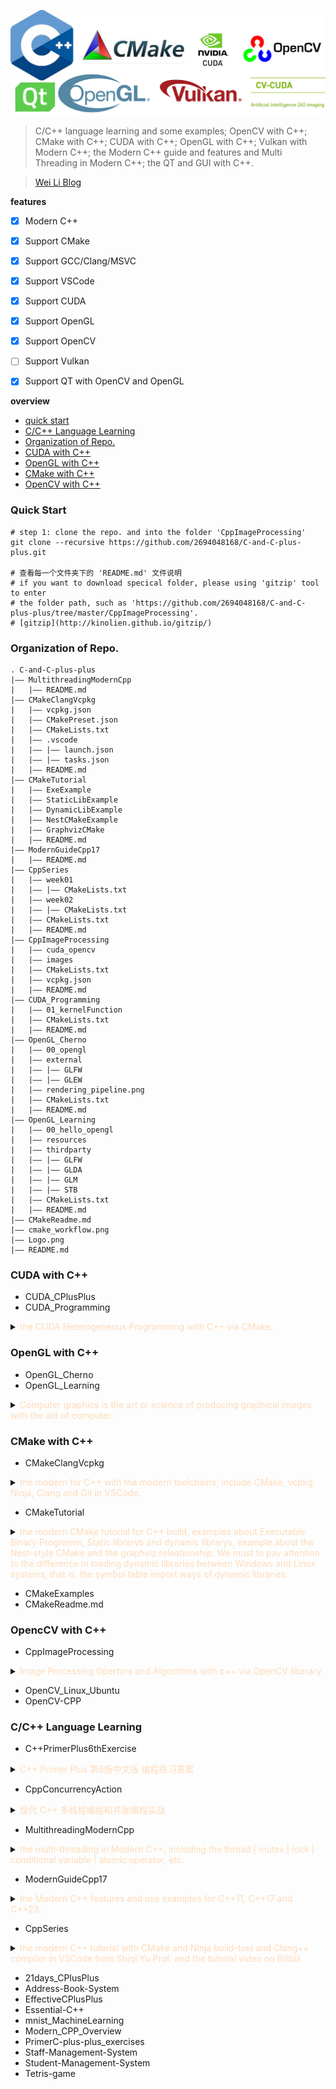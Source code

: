 ![CPlusPlus Logo](./Logo.png)

> C/C++ language learning and some examples; OpenCV with C++; CMake with C++; CUDA with C++; OpenGL with C++; Vulkan with Modern C++; the Modern C++ guide and features and Multi Threading in Modern C++; the QT and GUI with C++. 

> [Wei Li Blog](https://2694048168.github.io/blog/)

**features**
- [x] Modern C++
- [x] Support CMake
- [x] Support GCC/Clang/MSVC
- [x] Support VSCode
- [x] Support CUDA
- [x] Support OpenGL
- [x] Support OpenCV
- [ ] Support Vulkan
- [x] Support QT with OpenCV and OpenGL


**overview**
- [quick start](#quick-start)
- [C/C++ Language Learning](#cc-language-learning)
- [Organization of Repo.](#organization-of-repo)
- [CUDA with C++](#cuda-with-c)
- [OpenGL with C++](#opengl-with-c)
- [CMake with C++](#cmake-with-c)
- [OpenCV with C++](#openccv-with-c)


### Quick Start

```shell
# step 1: clone the repo. and into the folder 'CppImageProcessing'
git clone --recursive https://github.com/2694048168/C-and-C-plus-plus.git

# 查看每一个文件夹下的 'README.md' 文件说明
# if you want to download specical folder, please using 'gitzip' tool to enter
# the folder path, such as 'https://github.com/2694048168/C-and-C-plus-plus/tree/master/CppImageProcessing'.
# [gitzip](http://kinolien.github.io/gitzip/)
```

### Organization of Repo.
```
. C-and-C-plus-plus
|—— MultithreadingModernCpp
|   |—— README.md
|—— CMakeClangVcpkg
|   |—— vcpkg.json
|   |—— CMakePreset.json
|   |—— CMakeLists.txt
|   |—— .vscode
|   |—— |—— launch.json
|   |—— |—— tasks.json
|   |—— README.md
|—— CMakeTutorial
|   |—— ExeExample
|   |—— StaticLibExample
|   |—— DynamicLibExample
|   |—— NestCMakeExample
|   |—— GraphvizCMake
|   |—— README.md
|—— ModernGuideCpp17
|   |—— README.md
|—— CppSeries
|   |—— week01
|   |—— |—— CMakeLists.txt
|   |—— week02
|   |—— |—— CMakeLists.txt
|   |—— CMakeLists.txt
|   |—— README.md
|—— CppImageProcessing
|   |—— cuda_opencv
|   |—— images
|   |—— CMakeLists.txt
|   |—— vcpkg.json
|   |—— README.md
|—— CUDA_Programming
|   |—— 01_kernelFunction
|   |—— CMakeLists.txt
|   |—— README.md
|—— OpenGL_Cherno
|   |—— 00_opengl
|   |—— external
|   |—— |—— GLFW
|   |—— |—— GLEW
|   |—— rendering_pipeline.png
|   |—— CMakeLists.txt
|   |—— README.md
|—— OpenGL_Learning
|   |—— 00_hello_opengl
|   |—— resources
|   |—— thirdparty
|   |—— |—— GLFW
|   |—— |—— GLDA
|   |—— |—— GLM
|   |—— |—— STB
|   |—— CMakeLists.txt
|   |—— README.md
|—— CMakeReadme.md
|—— cmake_workflow.png
|—— Logo.png
|—— README.md
```

### CUDA with C++
- CUDA_CPlusPlus
- CUDA_Programming
<details>
<summary> <span style="color:PeachPuff">the CUDA Heterogeneous Programming with C++ via CMake.</span> </summary>


**the organization of project**
```
. CUDA_Programming
|—— 01_kernelFunction
|   |—— main.cu
|   |—— CMakeLists.txt
|—— 05_CudaError
|   |—— include
|   |—— |—— add.cuh
|   |—— |—— cudaError.cuh
|   |—— src
|   |—— |—— add.cu
|   |—— |—— cudaError.cu
|   |—— CMakeLists.txt
|—— CMakeLists.txt
|—— README.md
```

</details>

### OpenGL with C++
- OpenGL_Cherno
- OpenGL_Learning
<details>
<summary> <span style="color:PeachPuff">Computer graphics is the art or science of producing graphical images with the aid of computer.</span> </summary>


**the basic development environment**
```shell
# Modern code editor: Visual Studio Code
winget show code

# Build tool: CMake
cmake --version
# cmake version 3.26.3

# Compile tool: g++ from MinGW-64
g++ --version
gcc --version
mingw32-make --version
# g++.exe (MinGW-W64 x86_64-ucrt-posix-seh, built by Brecht Sanders) 12.2.0
# gcc.exe (MinGW-W64 x86_64-ucrt-posix-seh, built by Brecht Sanders) 12.2.0
# GNU Make 4.4 Built for x86_64-w64-mingw32

# GLFW: Windows pre-compiled binaries || 64-bit Windows binaries

# GLAD: Language(C/C++) || Specification(OpenGL) || Profile(Core) 
# || API-gl(Version 4.6) || others(None) ---> generate
```

**the organization of project**
```
. LearningOpenGL
|—— 00_hello_opengl
|   |—— src
|   |—— |—— hello_opengl.cpp
|   |—— CMakeLists.txt
|—— 01_hello_triangle
|   |—— src
|   |—— |—— hello_triangle.cpp
|   |—— CMakeLists.txt
|—— 02_rectangular
|—— 03_shader
|—— 03_shader
|—— 04_uniform
|—— 05_attribute
|—— 06_texture
|—— 07_transformations
|—— 08_coordinate
|—— 09_camera
|   |—— include
|   |—— |—— utils.hpp
|   |—— |—— shader.hpp
|   |—— shader
|   |—— |—— fragment.glsl
|   |—— |—— vertex.glsl
|   |—— src
|   |—— |—— camera_keyboard.cpp
|   |—— |—— camera_mouse_zoom.cpp
|   |—— |—— camera.cpp
|   |—— |—— shader.cpp
|   |—— |—— utils.cpp
|   |—— CMakeLists.txt
|—— thirdparty
|   |—— GLAD
|   |—— |—— include
|   |—— |—— src
|   |—— GLFW
|   |—— |—— include
|   |—— |—— lib
|   |—— STB
|   |—— |—— stb_image.h
|   |—— GLM
|   |—— |—— cmake
|   |—— |—— glm
|   |—— |—— |—— common.hpp
|—— bin
|—— lib
|—— build
|—— CMakeLists.txt
|—— images
|   |—— rendering_pileline.png
|—— README.md
```

**some Useful linker**
- [GLFW](https://www.glfw.org/download.html)
- [GLAD](https://glad.dav1d.de/)
- [STB](https://github.com/nothings/stb)
- [GLM](https://github.com/g-truc/glm/releases)
- [Learning OpenGL](https://learnopengl.com/)
- [Learning OpenGL 中文](https://learnopengl-cn.github.io/)
- [OpenGL Extension Viewer tool](https://download.cnet.com/OpenGL-Extensions-Viewer/3000-18487_4-34442.html)

**Basic Concepts**
- Graphics and Image
- Computer Graphics & Digital Image Processing & Computer Vision
- OpenGL identifier rule: <库前缀><根命令><可选参数数量><可选参数类型> "glColor3f"
- OpenGL Graphics Pipeline: the process of transforming 3D coordinates to 2D pixels
- Traditional rendering pipeline VS Volume rendering algorithm
- Shader and OpenGL Shading Language(GLSL)
- Primitive and Primitive Assembly
- Normalized Device Coordinates,NDC

> 在OpenGL中, 任何事物都在3D空间中, 而屏幕和窗口却是2D像素数组, 这导致OpenGL的大部分工作都是关于把3D坐标转变为适应你屏幕的2D像素; 3D坐标转为2D坐标的处理过程是由OpenGL的图形渲染管线(Graphics Pipeline, 大多译为管线, 实际上指的是一堆原始图形数据途经一个输送管道, 期间经过各种变化处理最终出现在屏幕的过程)管理的; 图形渲染管线可以被划分为两个主要部分: 第一部分把你的3D坐标转换为2D坐标; 第二部分是把2D坐标转变为实际的有颜色的像素; 2D坐标和像素也是不同的, 2D坐标精确表示一个点在2D空间中的位置, 而2D像素是这个点的近似值, 2D像素受到你的屏幕/窗口分辨率的限制; 图形渲染管线可以被划分为几个阶段, 每个阶段将会把前一个阶段的输出作为输入; 所有这些阶段都是高度专门化的(它们都有一个特定的函数), 并且很容易并行执行, 正是由于它们具有并行执行的特性, 当今大多数显卡都有成千上万的小处理核心, 它们在GPU上为每一个渲染管线阶段运行各自的小程序, 从而在图形渲染管线中快速处理你的数据, 这些小程序叫做着色器(Shader). 有些着色器可以由开发者配置, 因为允许用自己写的着色器来代替默认的, 所以能够更细致地控制图形渲染管线中的特定部分了, 因为它们运行在GPU上, 所以节省了宝贵的CPU时间, OpenGL着色器是用OpenGL着色器语言(OpenGL Shading Language, GLSL)写成的.

> Rendering Pipeline, 物体的顶点在最终转化为屏幕坐标之前还会被变换到多个坐标系统(Coordinate System); 将物体的坐标变换到几个过渡坐标系(Intermediate Coordinate System)的优点在于, 在这些特定的坐标系统中, 一些操作或运算更加方便和容易.

</details>

### CMake with C++
- CMakeClangVcpkg
<details>
<summary> <span style="color:PeachPuff">the modern for C++ with the modern toolchains, include CMake, vcpkg, Ninja, Clang and Git in VSCode.</span> </summary>

</details>

- CMakeTutorial
<details>
<summary> <span style="color:PeachPuff">the modern CMake tutorial for C++ build, examples about Executable Binary Programm, Static librarys and dynamic librarys, example about the Nest-style CMake and the graphviz releationship. We must to pay attention to the difference in loading dynamic libraries between Windows and Linux systems, that is, the symbol table import ways of dynamic libraries.</span> </summary>

</details>

- CMakeExamples
- CMakeReadme.md

### OpencCV with C++
- CppImageProcessing
<details>
<summary> <span style="color:PeachPuff">Image Processing Opertors and Algorithms with c++ via OpenCV libarary.</span> </summary>

**Quick Start**
```shell
# step 1: clone the repo. and into the folder 'CppImageProcessing'
git clone --recursive https://github.com/2694048168/C-and-C-plus-plus.git
cd C-and-C-plus-plus/CppImageProcessing

# install C++ package manager 'vcpkg'
# step 2: modify the 'vspkg' install path in the top 'CMakeLists.txt' file.
set(CMAKE_TOOLCHAIN_FILE "[path to vcpkg]/scripts/buildsystems/vcpkg.cmake")

# it may be time consumming in the first time build,
# because of downloading and building the OpenCV library.
# CMake configuration and build(compiler and linker)
cmake -B build
cmake --build build

# enter into 'bin' and running the demo example, such as 'RandomText'
cd bin
./RandomText
./CudaOpenCV
```

**Useful Links**
- [OpenCV](https://github.com/opencv/opencv)
- [OpenCV contrib](https://github.com/opencv/opencv_contrib)
- [OpenCV imgproc module](https://docs.opencv.org/4.7.0/d7/da8/tutorial_table_of_content_imgproc.html)
- [vcpkg](https://vcpkg.io/en/getting-started.html)
- [CMake](https://cmake.org/download/)
- [Git](https://git-scm.com/downloads)

**Organization of Project**
```
. CppImageProcessing
|—— hello_start
|   |—— main.cpp
|   |—— CMakeLists.txt
|—— build
|   |—— |—— vcpkg_installed
|   |—— |—— |—— x64-windows
|   |—— |—— |—— |—— bin
|   |—— |—— |—— |—— lib
|   |—— |—— |—— |—— include
|—— CMakeLists.txt
|—— vcpkg.json
|—— bin
|—— lib
|—— images
|—— README.md
```

</details>

- OpenCV_Linux_Ubuntu
- OpenCV-CPP

### C/C++ Language Learning
- C++PrimerPlus6thExercise
<details>
<summary> <span style="color:PeachPuff">C++ Primer Plus 第6版中文版 编程练习答案</span> </summary>

</details>

- CppConcurrencyAction
<details>
<summary> <span style="color:PeachPuff">现代 C++ 多线程编程和并发编程实战</span> </summary>

</details>

- MultithreadingModernCpp
<details>
<summary> <span style="color:PeachPuff">the multi-threading in Modern C++, including the thread | mutex | lock | conditional variable | atomic operator, etc.</span> </summary>

</details>

- ModernGuideCpp17
<details>
<summary> <span style="color:PeachPuff">the Modern C++ features and use examples for C++11, C++17 and C++23.</span> </summary>

</details>

- CppSeries
<details>
<summary> <span style="color:PeachPuff">the modern C++ tutorial with CMake and Ninja build-tool and Clang++ compiler in VSCode from Shiqi Yu Prof. and the tutorial video on Bilibili</span> </summary>

**CPP tutorial with CMake and Clang++**
> the modern C++ tutorial with [CMake](https://cmake.org/) and [Ninja](https://ninja-build.org/) build-tool and [Clang++](https://releases.llvm.org/download.html) compiler in [VSCode](https://code.visualstudio.com/) from [Shiqi Yu Prof.](https://github.com/ShiqiYu/CPP) and the [tutorial video](https://www.bilibili.com/video/BV1Vf4y1P7pq/) on Bilibili

**Qucik Start**
```shell
# git clone this repo. and enter the folder.
git clone --recursive https://github.com/2694048168/C-and-C-plus-plus.git
cd C-and-C-plus-plus/CppSeries

# cmake build(compile and link)
cmake -B build -G Ninja
cmake --build build

# or g++/clang++ for single source cpp file
g++ hello.cpp -std=c++17 -o main
clang++ hello.cpp -std=c++17 -o main

# in the 'CppSeries/week10/opencv_mat' folder,
# you should build(compile and link) individually with CMake,
# the more detail information seen in 'README.md' file in this folder.
```

**Organization of Repo.**
```
. Project_Name
|—— week01
|   |—— arithmetic
|   |—— |—— mymul.hpp
|   |—— |—— mymul.cpp
|   |—— hello.cpp
|   |—— main.cpp
|   |—— exercises.cpp
|   |—— CMakeLists.txt
|—— week04
|   |—— array.cpp
|   |—— stdstring.cpp
|   |—— struct.cpp
|   |—— union.cpp
|   |—— enum.cpp
|   |—— src
|   |—— |—— main.cpp
|   |—— |—— factorial.cpp
|   |—— |—— printhello.cpp
|   |—— |—— function.hpp
|   |—— CMakeLists.txt
|—— week05
|   |—— pointers.cpp
|   |—— pointer_array.cpp
|   |—— pointer_arithmetic.cpp
|   |—— stack_heap.cpp
|   |—— CMakeLists.txt
|—— week06
|   |—— src
|   |—— |—— main.cpp
|   |—— |—— math
|   |—— |—— |—— mymath.hpp
|   |—— |—— |—— mymath.cpp
|   |—— basic_function.cpp
|   |—— inline_function.cpp
|   |—— param_pointer.cpp
|   |—— param_reference.cpp
|   |—— CMakeLists.txt
|—— week08
|   |—— main.cpp
|   |—— matoperation.cpp
|   |—— matoperation.hpp
|   |—— CMakeLists.txt
|—— build
|—— bin
|—— CMakeLists.txt
|—— README.md
```

**Context of Repo.**
- week01: Getting Started
- week02: Data Types and Arithmetic Operators
- week03: Branching and Looping Statements
- week04: Data Structures
- week05: Pointers and Dynamic Memory Management
- week06: Basics of Functions
- week07: Advances in Functions
- week08: Speedup Your Program
- week09: Basics of Classes
- week10: Advances in Classes
- week11: Dynamic Memory Management in Classes
- week12: Class Inheritance and virtual function(polymorphic)
- week13: Class Templates and std Library
- week14: Error Handling
- week15: Nested Classes and RTTI

</details>

- 21days_CPlusPlus
- Address-Book-System
- EffectiveCPlusPlus
- Essential-C++
- mnist_MachineLearning
- Modern_CPP_Overview
- PrimerC-plus-plus_exercises
- Staff-Management-System
- Student-Management-System
- Tetris-game
